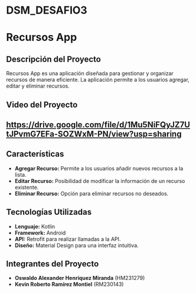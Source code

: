 # DSM_DESAFIO3
# Recursos App

## Descripción del Proyecto

Recursos App es una aplicación diseñada para gestionar y organizar recursos de manera eficiente. La aplicación permite a los usuarios agregar, editar y eliminar recursos.

## Video del Proyecto
## https://drive.google.com/file/d/1Mu5NiFQyJZ7UtJPvmG7EFa-SOZWxM-PN/view?usp=sharing

## Características

- **Agregar Recurso:** Permite a los usuarios añadir nuevos recursos a la lista.
- **Editar Recurso:** Posibilidad de modificar la información de un recurso existente.
- **Eliminar Recurso:** Opción para eliminar recursos no deseados.

## Tecnologías Utilizadas

- **Lenguaje:** Kotlin
- **Framework:** Android
- **API:** Retrofit para realizar llamadas a la API.
- **Diseño:** Material Design para una interfaz intuitiva.

## Integrantes del Proyecto

- **Oswaldo Alexander Henríquez Miranda** (HM231279)
- **Kevin Roberto Ramírez Montiel** (RM230143)


